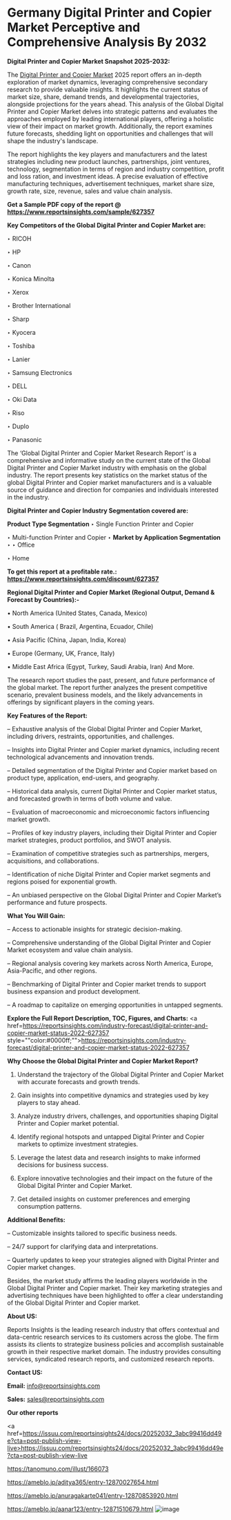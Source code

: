 # Germany Digital Printer and Copier Market Perceptive and Comprehensive Analysis By 2032

<strong>Digital Printer and Copier Market Snapshot 2025-2032:</strong>

The <a href=https://www.reportsinsights.com/sample/627357>Digital Printer and Copier Market</a> 2025 report offers an in-depth exploration of market dynamics, leveraging comprehensive secondary research to provide valuable insights. It highlights the current status of market size, share, demand trends, and developmental trajectories, alongside projections for the years ahead. This analysis of the Global Digital Printer and Copier Market delves into strategic patterns and evaluates the approaches employed by leading international players, offering a holistic view of their impact on market growth. Additionally, the report examines future forecasts, shedding light on opportunities and challenges that will shape the industry's landscape.

The report highlights the key players and manufacturers and the latest strategies including new product launches, partnerships, joint ventures, technology, segmentation in terms of region and industry competition, profit and loss ration, and investment ideas. A precise evaluation of effective manufacturing techniques, advertisement techniques, market share size, growth rate, size, revenue, sales and value chain analysis.

<strong>Get a Sample PDF copy of the report @ <a href=https://www.reportsinsights.com/sample/627357 style=color:#0000ff;>https://www.reportsinsights.com/sample/627357</a></strong>

<strong>Key Competitors of the Global Digital Printer and Copier Market are:</strong>

‣ RICOH

‣ HP

‣ Canon

‣ Konica Minolta

‣ Xerox

‣ Brother International

‣ Sharp

‣ Kyocera

‣ Toshiba

‣ Lanier

‣ Samsung Electronics

‣ DELL

‣ Oki Data

‣ Riso

‣ Duplo

‣ Panasonic

The ‘Global Digital Printer and Copier Market Research Report’ is a comprehensive and informative study on the current state of the Global Digital Printer and Copier Market industry with emphasis on the global industry. The report presents key statistics on the market status of the global Digital Printer and Copier market manufacturers and is a valuable source of guidance and direction for companies and individuals interested in the industry.

<strong>Digital Printer and Copier Industry Segmentation covered are:</strong>

<strong>Product Type Segmentation</strong>
‣
Single Function Printer and Copier

‣ Multi-function Printer and Copier
‣ 
<strong>Market by Application Segmentation</strong>
‣
‣  Office

‣ Home

<strong>To get this report at a profitable rate.: <a href=https://www.reportsinsights.com/discount/627357 style=color:#0000ff;>https://www.reportsinsights.com/discount/627357</a></strong>

<strong>Regional Digital Printer and Copier Market (Regional Output, Demand &amp; Forecast by Countries):-</strong>

• North America (United States, Canada, Mexico)

• South America ( Brazil, Argentina, Ecuador, Chile)

• Asia Pacific (China, Japan, India, Korea)

• Europe (Germany, UK, France, Italy)

• Middle East Africa (Egypt, Turkey, Saudi Arabia, Iran) And More.

The research report studies the past, present, and future performance of the global market. The report further analyzes the present competitive scenario, prevalent business models, and the likely advancements in offerings by significant players in the coming years.

<strong>Key Features of the Report:</strong>

– Exhaustive analysis of the Global Digital Printer and Copier Market, including drivers, restraints, opportunities, and challenges.

– Insights into Digital Printer and Copier market dynamics, including recent technological advancements and innovation trends.

– Detailed segmentation of the Digital Printer and Copier market based on product type, application, end-users, and geography.

– Historical data analysis, current Digital Printer and Copier market status, and forecasted growth in terms of both volume and value.

– Evaluation of macroeconomic and microeconomic factors influencing market growth.

– Profiles of key industry players, including their Digital Printer and Copier market strategies, product portfolios, and SWOT analysis.

– Examination of competitive strategies such as partnerships, mergers, acquisitions, and collaborations.

– Identification of niche Digital Printer and Copier market segments and regions poised for exponential growth.

– An unbiased perspective on the Global Digital Printer and Copier Market’s performance and future prospects.

<strong>What You Will Gain:</strong>

– Access to actionable insights for strategic decision-making.

– Comprehensive understanding of the Global Digital Printer and Copier Market ecosystem and value chain analysis.

– Regional analysis covering key markets across North America, Europe, Asia-Pacific, and other regions.

– Benchmarking of Digital Printer and Copier market trends to support business expansion and product development.

– A roadmap to capitalize on emerging opportunities in untapped segments.

<strong>Explore the Full Report Description, TOC, Figures, and Charts:</strong>
<a href=https://reportsinsights.com/industry-forecast/digital-printer-and-copier-market-status-2022-627357 style=""color:#0000ff;"">https://reportsinsights.com/industry-forecast/digital-printer-and-copier-market-status-2022-627357</a>

<strong>Why Choose the Global Digital Printer and Copier Market Report?</strong>

1. Understand the trajectory of the Global Digital Printer and Copier Market with accurate forecasts and growth trends.

2. Gain insights into competitive dynamics and strategies used by key players to stay ahead.

3. Analyze industry drivers, challenges, and opportunities shaping Digital Printer and Copier market potential.

4. Identify regional hotspots and untapped Digital Printer and Copier markets to optimize investment strategies.

5. Leverage the latest data and research insights to make informed decisions for business success.

6. Explore innovative technologies and their impact on the future of the Global Digital Printer and Copier Market.

7. Get detailed insights on customer preferences and emerging consumption patterns.

<strong>Additional Benefits:</strong>

– Customizable insights tailored to specific business needs.

– 24/7 support for clarifying data and interpretations.

– Quarterly updates to keep your strategies aligned with Digital Printer and Copier market changes.

Besides, the market study affirms the leading players worldwide in the Global Digital Printer and Copier market. Their key marketing strategies and advertising techniques have been highlighted to offer a clear understanding of the Global Digital Printer and Copier market.

<strong><strong>About US</strong>:</strong>

Reports Insights is the leading research industry that offers contextual and data-centric research services to its customers across the globe. The firm assists its clients to strategize business policies and accomplish sustainable growth in their respective market domain. The industry provides consulting services, syndicated research reports, and customized research reports.

<strong>Contact US:</strong>

<p class=><b>Email:</b> <a href=mailto:info@reportsinsights.com>info@reportsinsights.com</a></p>
<p class=><b>Sales:</b> <a href=mailto:sales@reportsinsights.com>sales@reportsinsights.com</a></p>

<strong>Our other reports</strong>

<a href=https://issuu.com/reportsinsights24/docs/20252032_3abc99416dd49e?cta=post-publish-view-live>https://issuu.com/reportsinsights24/docs/20252032_3abc99416dd49e?cta=post-publish-view-live</a>

<a href=https://tanomuno.com/illust/166073>https://tanomuno.com/illust/166073</a>

<a href=https://ameblo.jp/aditya365/entry-12870027654.html>https://ameblo.jp/aditya365/entry-12870027654.html</a>

<a href=https://ameblo.jp/anuragakarte041/entry-12870853920.html>https://ameblo.jp/anuragakarte041/entry-12870853920.html</a>

<a href=https://ameblo.jp/aanar123/entry-12871510679.html>https://ameblo.jp/aanar123/entry-12871510679.html</a>
![image](https://github.com/user-attachments/assets/1f5b24bd-73ef-4248-ba76-046eb2138a4e)
